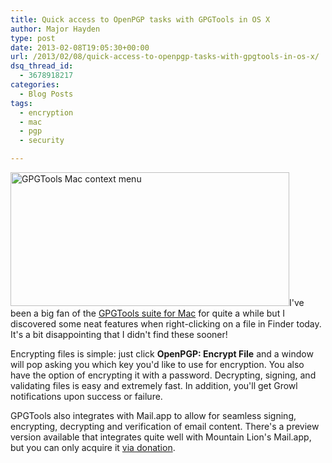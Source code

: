 ```yaml
---
title: Quick access to OpenPGP tasks with GPGTools in OS X
author: Major Hayden
type: post
date: 2013-02-08T19:05:30+00:00
url: /2013/02/08/quick-access-to-openpgp-tasks-with-gpgtools-in-os-x/
dsq_thread_id:
  - 3678918217
categories:
  - Blog Posts
tags:
  - encryption
  - mac
  - pgp
  - security

---
```

[<img src="http://rackerhacker.com/wp-content/uploads/2013/02/gpgtoolscontextmenu.jpg" alt="GPGTools Mac context menu" width="446" height="214" class="alignright size-full wp-image-3936" srcset="/wp-content/uploads/2013/02/gpgtoolscontextmenu.jpg 446w, /wp-content/uploads/2013/02/gpgtoolscontextmenu-300x143.jpg 300w" sizes="(max-width: 446px) 100vw, 446px" />][1]I've been a big fan of the [GPGTools suite for Mac][2] for quite a while but I discovered some neat features when right-clicking on a file in Finder today. It's a bit disappointing that I didn't find these sooner!

Encrypting files is simple: just click **OpenPGP: Encrypt File** and a window will pop asking you which key you'd like to use for encryption. You also have the option of encrypting it with a password. Decrypting, signing, and validating files is easy and extremely fast. In addition, you'll get Growl notifications upon success or failure.

GPGTools also integrates with Mail.app to allow for seamless signing, encrypting, decrypting and verification of email content. There's a preview version available that integrates quite well with Mountain Lion's Mail.app, but you can only acquire it [via donation][3].

 [1]: http://rackerhacker.com/wp-content/uploads/2013/02/gpgtoolscontextmenu.jpg
 [2]: https://www.gpgtools.org/
 [3]: https://www.gpgtools.org/donate.html#donate-paypal
